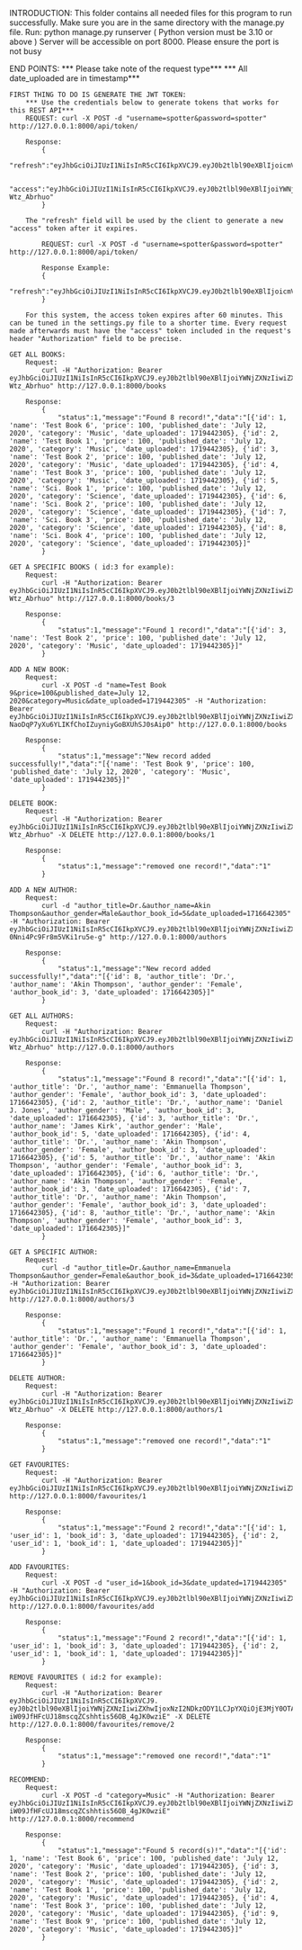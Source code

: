 INTRODUCTION:
    This folder contains all needed files for this program to run successfully.
    Make sure you are in the same directory with the manage.py file.
    Run: python manage.py runserver ( Python version must be 3.10 or above )
    Server will be accessible on port 8000. Please ensure the port is not busy

END POINTS:
    *** Please take note of the request type***
    *** All date_uploaded are in timestamp***

    FIRST THING TO DO IS GENERATE THE JWT TOKEN:
        *** Use the credentials below to generate tokens that works for this REST API***
        REQUEST: curl -X POST -d "username=spotter&password=spotter" http://127.0.0.1:8000/api/token/
        
        Response:
            {
                "refresh":"eyJhbGciOiJIUzI1NiIsInR5cCI6IkpXVCJ9.eyJ0b2tlbl90eXBlIjoicmVmcmVzaCIsImV4cCI6MTcyNjU2Njk5NCwiaWF0IjoxNzI2NDgwNTk0LCJqdGkiOiJkNjAzOTljNjhmYTA0YmQzYjE3NzE3MGQxMWIzZTZiNiIsInVzZXJfaWQiOjF9.x4XPRZ2NRW68kWhIqEa9BRuamC7Cg9OPil5xvqR36u4",
                
                "access":"eyJhbGciOiJIUzI1NiIsInR5cCI6IkpXVCJ9.eyJ0b2tlbl90eXBlIjoiYWNjZXNzIiwiZXhwIjoxNzI2NDg0MTk0LCJpYXQiOjE3MjY0ODA1OTQsImp0aSI6Ijk0NDBmMmIzOTYwNDQyNzFiMDgzMDhhYWRjZDA3MGNmIiwidXNlcl9pZCI6MX0.Dkeol4UxupxxFbrqBqiC8rjieYM0i0OS-Wtz_Abrhuo"
            }
        
        The "refresh" field will be used by the client to generate a new "access" token after it expires.
            
            REQUEST: curl -X POST -d "username=spotter&password=spotter" http://127.0.0.1:8000/api/token/

            Response Example: 
            {
                "refresh":"eyJhbGciOiJIUzI1NiIsInR5cCI6IkpXVCJ9.eyJ0b2tlbl90eXBlIjoicmVmcmVzaCIsImV4cCI6MTcyNjU2Njk5NCwiaWF0IjoxNzI2NDgwNTk0LCJqdGkiOiJkNjAzOTljNjhmYTA0YmQzYjE3NzE3MGQxMWIzZTZiNiIsInVzZXJfaWQiOjF9.x4XPRZ2NRW68kWhIqEa9BRuamC7Cg9OPil5xvqR36u4"
            }

        For this system, the access token expires after 60 minutes. This can be tuned in the settings.py file to a shorter time. Every request made afterwards must have the "access" token included in the request's header "Authorization" field to be precise.
    
    GET ALL BOOKS:
        Request:
            curl -H "Authorization: Bearer eyJhbGciOiJIUzI1NiIsInR5cCI6IkpXVCJ9.eyJ0b2tlbl90eXBlIjoiYWNjZXNzIiwiZXhwIjoxNzI2NDg0MTk0LCJpYXQiOjE3MjY0ODA1OTQsImp0aSI6Ijk0NDBmMmIzOTYwNDQyNzFiMDgzMDhhYWRjZDA3MGNmIiwidXNlcl9pZCI6MX0.Dkeol4UxupxxFbrqBqiC8rjieYM0i0OS-Wtz_Abrhuo" http://127.0.0.1:8000/books

        Response:
            {
                "status":1,"message":"Found 8 record!","data":"[{'id': 1, 'name': 'Test Book 6', 'price': 100, 'published_date': 'July 12, 2020', 'category': 'Music', 'date_uploaded': 1719442305}, {'id': 2, 'name': 'Test Book 1', 'price': 100, 'published_date': 'July 12, 2020', 'category': 'Music', 'date_uploaded': 1719442305}, {'id': 3, 'name': 'Test Book 2', 'price': 100, 'published_date': 'July 12, 2020', 'category': 'Music', 'date_uploaded': 1719442305}, {'id': 4, 'name': 'Test Book 3', 'price': 100, 'published_date': 'July 12, 2020', 'category': 'Music', 'date_uploaded': 1719442305}, {'id': 5, 'name': 'Sci. Book 1', 'price': 100, 'published_date': 'July 12, 2020', 'category': 'Science', 'date_uploaded': 1719442305}, {'id': 6, 'name': 'Sci. Book 2', 'price': 100, 'published_date': 'July 12, 2020', 'category': 'Science', 'date_uploaded': 1719442305}, {'id': 7, 'name': 'Sci. Book 3', 'price': 100, 'published_date': 'July 12, 2020', 'category': 'Science', 'date_uploaded': 1719442305}, {'id': 8, 'name': 'Sci. Book 4', 'price': 100, 'published_date': 'July 12, 2020', 'category': 'Science', 'date_uploaded': 1719442305}]"
            }

    GET A SPECIFIC BOOKS ( id:3 for example):
        Request:
            curl -H "Authorization: Bearer eyJhbGciOiJIUzI1NiIsInR5cCI6IkpXVCJ9.eyJ0b2tlbl90eXBlIjoiYWNjZXNzIiwiZXhwIjoxNzI2NDg0MTk0LCJpYXQiOjE3MjY0ODA1OTQsImp0aSI6Ijk0NDBmMmIzOTYwNDQyNzFiMDgzMDhhYWRjZDA3MGNmIiwidXNlcl9pZCI6MX0.Dkeol4UxupxxFbrqBqiC8rjieYM0i0OS-Wtz_Abrhuo" http://127.0.0.1:8000/books/3

        Response:
            {
                "status":1,"message":"Found 1 record!","data":"[{'id': 3, 'name': 'Test Book 2', 'price': 100, 'published_date': 'July 12, 2020', 'category': 'Music', 'date_uploaded': 1719442305}]"
            }
    
    ADD A NEW BOOK:
        Request:
            curl -X POST -d "name=Test Book 9&price=100&published_date=July 12, 2020&category=Music&date_uploaded=1719442305" -H "Authorization: Bearer eyJhbGciOiJIUzI1NiIsInR5cCI6IkpXVCJ9.eyJ0b2tlbl90eXBlIjoiYWNjZXNzIiwiZXhwIjoxNzI2NjkwOTEwLCJpYXQiOjE3MjY2ODczMTAsImp0aSI6ImFjOTZmODM2MjY3YzQ3OWRhMjU3OGJkOTgyZDllNzY3IiwidXNlcl9pZCI6MX0.6o-NaoDqP7yXu6YLIKfChoIZuyniyGoBXUhSJ0sAip0" http://127.0.0.1:8000/books
        
        Response:
            {
                "status":1,"message":"New record added successfully!","data":"[{'name': 'Test Book 9', 'price': 100, 'published_date': 'July 12, 2020', 'category': 'Music', 'date_uploaded': 1719442305}]"
            }
    
    DELETE BOOK:
        Request:
            curl -H "Authorization: Bearer eyJhbGciOiJIUzI1NiIsInR5cCI6IkpXVCJ9.eyJ0b2tlbl90eXBlIjoiYWNjZXNzIiwiZXhwIjoxNzI2NDg0MTk0LCJpYXQiOjE3MjY0ODA1OTQsImp0aSI6Ijk0NDBmMmIzOTYwNDQyNzFiMDgzMDhhYWRjZDA3MGNmIiwidXNlcl9pZCI6MX0.Dkeol4UxupxxFbrqBqiC8rjieYM0i0OS-Wtz_Abrhuo" -X DELETE http://127.0.0.1:8000/books/1
        
        Response:
            {
                "status":1,"message":"removed one record!","data":"1"
            } 
    
    ADD A NEW AUTHOR:
        Request:
            curl -d "author_title=Dr.&author_name=Akin Thompson&author_gender=Male&author_book_id=5&date_uploaded=1716642305" -H "Authorization: Bearer eyJhbGciOiJIUzI1NiIsInR5cCI6IkpXVCJ9.eyJ0b2tlbl90eXBlIjoiYWNjZXNzIiwiZXhwIjoxNzI2Njk2ODYwLCJpYXQiOjE3MjY2OTMyNjAsImp0aSI6IjMyOWNmMTAxZjEzMDQ5NzRiYTFkMzA4MjY4MTVmNDVjIiwidXNlcl9pZCI6MX0.yLWI6nqTw_Tfe5twX4K-0Nni4Pc9Fr8m5VKi1ru5e-g" http://127.0.0.1:8000/authors
        
        Response:
            {
                "status":1,"message":"New record added successfully!","data":"[{'id': 8, 'author_title': 'Dr.', 'author_name': 'Akin Thompson', 'author_gender': 'Female', 'author_book_id': 3, 'date_uploaded': 1716642305}]"
            }

    GET ALL AUTHORS:
        Request:
            curl -H "Authorization: Bearer eyJhbGciOiJIUzI1NiIsInR5cCI6IkpXVCJ9.eyJ0b2tlbl90eXBlIjoiYWNjZXNzIiwiZXhwIjoxNzI2NDg0MTk0LCJpYXQiOjE3MjY0ODA1OTQsImp0aSI6Ijk0NDBmMmIzOTYwNDQyNzFiMDgzMDhhYWRjZDA3MGNmIiwidXNlcl9pZCI6MX0.Dkeol4UxupxxFbrqBqiC8rjieYM0i0OS-Wtz_Abrhuo" http://127.0.0.1:8000/authors
        
        Response:
            {
                "status":1,"message":"Found 8 record!","data":"[{'id': 1, 'author_title': 'Dr.', 'author_name': 'Emmanuella Thompson', 'author_gender': 'Female', 'author_book_id': 3, 'date_uploaded': 1716642305}, {'id': 2, 'author_title': 'Dr.', 'author_name': 'Daniel J. Jones', 'author_gender': 'Male', 'author_book_id': 3, 'date_uploaded': 1716642305}, {'id': 3, 'author_title': 'Dr.', 'author_name': 'James Kirk', 'author_gender': 'Male', 'author_book_id': 5, 'date_uploaded': 1716642305}, {'id': 4, 'author_title': 'Dr.', 'author_name': 'Akin Thompson', 'author_gender': 'Female', 'author_book_id': 3, 'date_uploaded': 1716642305}, {'id': 5, 'author_title': 'Dr.', 'author_name': 'Akin Thompson', 'author_gender': 'Female', 'author_book_id': 3, 'date_uploaded': 1716642305}, {'id': 6, 'author_title': 'Dr.', 'author_name': 'Akin Thompson', 'author_gender': 'Female', 'author_book_id': 3, 'date_uploaded': 1716642305}, {'id': 7, 'author_title': 'Dr.', 'author_name': 'Akin Thompson', 'author_gender': 'Female', 'author_book_id': 3, 'date_uploaded': 1716642305}, {'id': 8, 'author_title': 'Dr.', 'author_name': 'Akin Thompson', 'author_gender': 'Female', 'author_book_id': 3, 'date_uploaded': 1716642305}]"
            } 

    GET A SPECIFIC AUTHOR:
        Request:
            curl -d "author_title=Dr.&author_name=Emmanuela Thompson&author_gender=Female&author_book_id=3&date_uploaded=1716642305" -H "Authorization: Bearer eyJhbGciOiJIUzI1NiIsInR5cCI6IkpXVCJ9.eyJ0b2tlbl90eXBlIjoiYWNjZXNzIiwiZXhwIjoxNzI2NDg1OTY1LCJpYXQiOjE3MjY0ODIzNjUsImp0aSI6ImUwNWQ5MzE5MWMzZTQ4MTQ5MWFiZTJlYjQ4NzZmNWY4IiwidXNlcl9pZCI6MX0.xqMFhe_1bG8r4QuSgh4Xl1zsoXm5XHYuGMRl_LlhDzs" http://127.0.0.1:8000/authors/3
        
        Response:
            {
                "status":1,"message":"Found 1 record!","data":"[{'id': 1, 'author_title': 'Dr.', 'author_name': 'Emmanuella Thompson', 'author_gender': 'Female', 'author_book_id': 3, 'date_uploaded': 1716642305}]"
            }
    
    DELETE AUTHOR:
        Request:
            curl -H "Authorization: Bearer eyJhbGciOiJIUzI1NiIsInR5cCI6IkpXVCJ9.eyJ0b2tlbl90eXBlIjoiYWNjZXNzIiwiZXhwIjoxNzI2NDg0MTk0LCJpYXQiOjE3MjY0ODA1OTQsImp0aSI6Ijk0NDBmMmIzOTYwNDQyNzFiMDgzMDhhYWRjZDA3MGNmIiwidXNlcl9pZCI6MX0.Dkeol4UxupxxFbrqBqiC8rjieYM0i0OS-Wtz_Abrhuo" -X DELETE http://127.0.0.1:8000/authors/1
        
        Response:
            {
                "status":1,"message":"removed one record!","data":"1"
            } 
    
    GET FAVOURITES:
        Request:
            curl -H "Authorization: Bearer eyJhbGciOiJIUzI1NiIsInR5cCI6IkpXVCJ9.eyJ0b2tlbl90eXBlIjoiYWNjZXNzIiwiZXhwIjoxNzI2NDg1OTY1LCJpYXQiOjE3MjY0ODIzNjUsImp0aSI6ImUwNWQ5MzE5MWMzZTQ4MTQ5MWFiZTJlYjQ4NzZmNWY4IiwidXNlcl9pZCI6MX0.xqMFhe_1bG8r4QuSgh4Xl1zsoXm5XHYuGMRl_LlhDzs" http://127.0.0.1:8000/favourites/1
        
        Response:
            {
                "status":1,"message":"Found 2 record!","data":"[{'id': 1, 'user_id': 1, 'book_id': 3, 'date_uploaded': 1719442305}, {'id': 2, 'user_id': 1, 'book_id': 1, 'date_uploaded': 1719442305}]"
            }
    
    ADD FAVOURITES:
        Request:
            curl -X POST -d "user_id=1&book_id=3&date_updated=1719442305" -H "Authorization: Bearer eyJhbGciOiJIUzI1NiIsInR5cCI6IkpXVCJ9.eyJ0b2tlbl90eXBlIjoiYWNjZXNzIiwiZXhwIjoxNzI2NDg1OTY1LCJpYXQiOjE3MjY0ODIzNjUsImp0aSI6ImUwNWQ5MzE5MWMzZTQ4MTQ5MWFiZTJlYjQ4NzZmNWY4IiwidXNlcl9pZCI6MX0.xqMFhe_1bG8r4QuSgh4Xl1zsoXm5XHYuGMRl_LlhDzs" http://127.0.0.1:8000/favourites/add
        
        Response:
            {
                "status":1,"message":"Found 2 record!","data":"[{'id': 1, 'user_id': 1, 'book_id': 3, 'date_uploaded': 1719442305}, {'id': 2, 'user_id': 1, 'book_id': 1, 'date_uploaded': 1719442305}]"
            }
    
    REMOVE FAVOURITES ( id:2 for example):
        Request:
            curl -H "Authorization: Bearer eyJhbGciOiJIUzI1NiIsInR5cCI6IkpXVCJ9.    eyJ0b2tlbl90eXBlIjoiYWNjZXNzIiwiZXhwIjoxNzI2NDkzODY1LCJpYXQiOjE3MjY0OTAyNjUsImp0aSI6ImEwMzhlNWI3M2IwOTQ3N2M5ZmMzMDMyZWI1MWJiYTNmIiwidXNlcl9pZCI6MX0.URg-iW09JfHFcUJ18mscqZCshhtis56OB_4gJK0wziE" -X DELETE http://127.0.0.1:8000/favourites/remove/2
    
        Response:
            {
                "status":1,"message":"removed one record!","data":"1"
            }
    
    RECOMMEND:
        Request:
            curl -X POST -d "category=Music" -H "Authorization: Bearer eyJhbGciOiJIUzI1NiIsInR5cCI6IkpXVCJ9.eyJ0b2tlbl90eXBlIjoiYWNjZXNzIiwiZXhwIjoxNzI2NDkzODY1LCJpYXQiOjE3MjY0OTAyNjUsImp0aSI6ImEwMzhlNWI3M2IwOTQ3N2M5ZmMzMDMyZWI1MWJiYTNmIiwidXNlcl9pZCI6MX0.URg-iW09JfHFcUJ18mscqZCshhtis56OB_4gJK0wziE" http://127.0.0.1:8000/recommend
        
        Response:
            {
                "status":1,"message":"Found 5 record(s)!","data":"[{'id': 1, 'name': 'Test Book 6', 'price': 100, 'published_date': 'July 12, 2020', 'category': 'Music', 'date_uploaded': 1719442305}, {'id': 3, 'name': 'Test Book 2', 'price': 100, 'published_date': 'July 12, 2020', 'category': 'Music', 'date_uploaded': 1719442305}, {'id': 2, 'name': 'Test Book 1', 'price': 100, 'published_date': 'July 12, 2020', 'category': 'Music', 'date_uploaded': 1719442305}, {'id': 4, 'name': 'Test Book 3', 'price': 100, 'published_date': 'July 12, 2020', 'category': 'Music', 'date_uploaded': 1719442305}, {'id': 9, 'name': 'Test Book 9', 'price': 100, 'published_date': 'July 12, 2020', 'category': 'Music', 'date_uploaded': 1719442305}]"
            }
